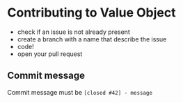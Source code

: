 # Contributing to Value Object

 - check if an issue is not already present
 - create a branch with a name that describe the issue
 - code!
 - open your pull request

## Commit message

Commit message must be `[closed #42] - message`
